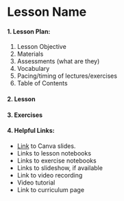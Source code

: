 # Lesson Name

#### 1. Lesson Plan:
1. Lesson Objective
2. Materials
3. Assessments (what are they)
4. Vocabulary
5. Pacing/timing of lectures/exercises
6. Table of Contents

#### 2. Lesson
#### 3. Exercises

#### 4. Helpful Links:
- [Link](https://www.canva.com/design/DAFl0JknpCQ/c_9yHwDlAFaMrirnkB8UtQ/edit?utm_content=DAFl0JknpCQ&utm_campaign=designshare&utm_medium=link2&utm_source=sharebutton) to Canva slides.
- Links to lesson notebooks
- Links to exercise notebooks
- Links to slideshow, if available
- Link to video recording 
- Video tutorial 
- Link to curriculum page